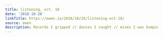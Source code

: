 ```yaml
---
title: listening, oct. 18
date: '2018-10-26'
linkTitle: https://ewen.io/2018/10/26/listening-oct-18/
source: ewen
description: Records I gripped // dances I caught // mixes I was bumpin' this month.
---
```

